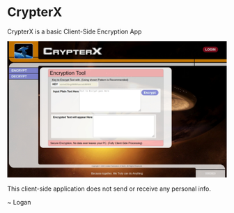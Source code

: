 # CrypterX
CrypterX is a basic Client-Side Encryption App

![Screenshot_2020-01-25](Screenshot_2020-01-25_CrypterX_2.jpg?raw=true)

This client-side application does not send or receive any personal info.

~ Logan
